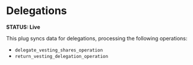# Delegations

**STATUS: Live**

This plug syncs data for delegations, processing the following operations:

- `delegate_vesting_shares_operation`
- `return_vesting_delegation_operation`

